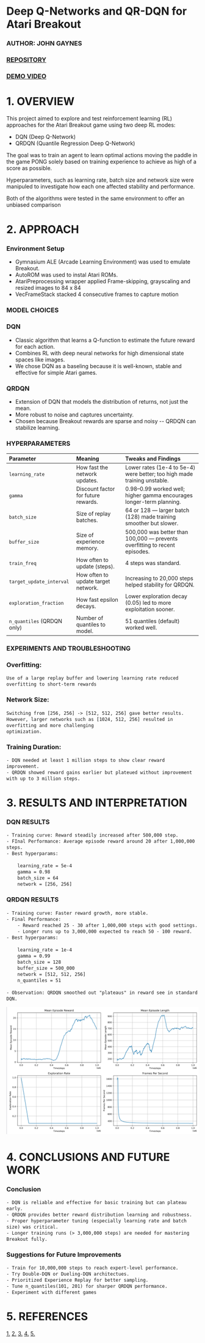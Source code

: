 # Deep Q-Networks and QR-DQN for Atari Breakout

### AUTHOR: JOHN GAYNES
### [REPOSITORY](https://github.com/neoygaj/AI_project.git)
### [DEMO VIDEO](https://youtube.com/shorts/6aru__G4aGs?feature=share)

# 1. OVERVIEW

This project aimed to explore and test reinforcement learning (RL) approaches for the Atari Breakout game using two deep RL modes:
- DQN (Deep Q-Network)
- QRDQN (Quantile Regression Deep Q-Network)

The goal was to train an agent to learn optimal actions moving the paddle in the game PONG solely based on training experience to achieve as high of a score as possible.

Hyperparameters, such as learning rate, batch size and network size were manipuled to investigate how each one affected stability and performance.

Both of the algorithms were tested in the same environment to offer an unbiased comparison

# 2. APPROACH

### Environment Setup

- Gymnasium ALE (Arcade Learning Environment) was used to emulate Breakout.
- AutoROM was used to instal Atari ROMs.
- AtariPreprocessing wrapper applied Frame-skipping, grayscaling and resized images to 84 x 84
- VecFrameStack stacked 4 consecutive frames to capture motion

### MODEL CHOICES

### DQN

- Classic algorithm that learns a Q-function to estimate the future reward for each action.
- Combines RL with deep neural networks for high dimensional state spaces like images.
- We chose DQN as a baseling because it is well-known, stable and effective for simple Atari games.

### QRDQN

- Extension of DQN that models the distribution of returns, not just the mean.
- More robust to noise and captures uncertainty.
- Chosen because Breakout rewards are sparse and noisy -- QRDQN can stabilize learning.

### HYPERPARAMETERS

| Parameter | Meaning | Tweaks and Findings |
|:---|:---|:---|
| `learning_rate` | How fast the network updates. | Lower rates (1e-4 to 5e-4) were better; too high made training unstable. |
| `gamma` | Discount factor for future rewards. | 0.98–0.99 worked well; higher gamma encourages longer-term planning. |
| `batch_size` | Size of replay batches. | 64 or 128 — larger batch (128) made training smoother but slower. |
| `buffer_size` | Size of experience memory. | 500,000 was better than 100,000 — prevents overfitting to recent episodes. |
| `train_freq` | How often to update (steps). | 4 steps was standard. |
| `target_update_interval` | How often to update target network. | Increasing to 20,000 steps helped stability for QRDQN. |
| `exploration_fraction` | How fast epsilon decays. | Lower exploration decay (0.05) led to more exploitation sooner. |
| `n_quantiles` (QRDQN only) | Number of quantiles to model. | 51 quantiles (default) worked well. |

### EXPERIMENTS AND TROUBLESHOOTING 

### Overfitting:  
    Use of a large replay buffer and lowering learning rate reduced overfitting to short-term rewards

### Network Size:  
    Switching from [256, 256] -> [512, 512, 256] gave better results. However, larger networks such as [1024, 512, 256] resulted in overfitting and more challenging 
    optimization.

### Training Duration:
    - DQN needed at least 1 million steps to show clear reward improvement.
    - QRDQN showed reward gains earlier but plateued without improvement with up to 3 million steps.

# 3. RESULTS AND INTERPRETATION

### DQN RESULTS
    - Training curve: Reward steadily increased after 500,000 step.
    - FInal Performance: Average episode reward around 20 after 1,000,000 steps.
    - Best hyperparams:

        learning_rate = 5e-4
        gamma = 0.98
        batch_size = 64
        network = [256, 256]


### QRDQN RESULTS

    - Training curve: Faster reward growth, more stable.
    - Final Performance: 
        - Reward reached 25 - 30 after 1,000,000 steps with good settings.
        - Longer runs up to 3,000,000 expected to reach 50 - 100 reward.
    - Best hyperparams:

        learning_rate = 1e-4
        gamma = 0.99
        batch_size = 128
        buffer_size = 500_000
        network = [512, 512, 256]
        n_quantiles = 51

    - Observation: QRDQN smoothed out "plateaus" in reward see in standard DQN.

![Best run](good.png)

# 4. CONCLUSIONS AND FUTURE WORK

### Conclusion
    - DQN is reliable and effective for basic training but can plateau early.
    - QRDQN provides better reward distribution learning and robustness.
    - Proper hyperparameter tuning (especially learning rate and batch size) was critical.
    - Longer training runs (> 3,000,000 steps) are needed for mastering Breakout fully.

### Suggestions for Future Improvements
    - Train for 10,000,000 steps to reach expert-level performance.
    - Try Double-DQN or Dueling-DQN architectues.
    - Prioritized Experience Replay for better sampling.
    - Tune n_quantiles(101, 201) for sharper QRDQN performance.
    - Experiment with different games

# 5. REFERENCES

[1.](https://stable-baselines3.readthedocs.io/)
[2.](https://sb3-contrib.readthedocs.io/)
[3.](https://arxiv.org/abs/1207.4708)
[4.](https://github.com/Farama-Foundation/AutoROM)
[5.](https://gymnasium.farama.org/)
